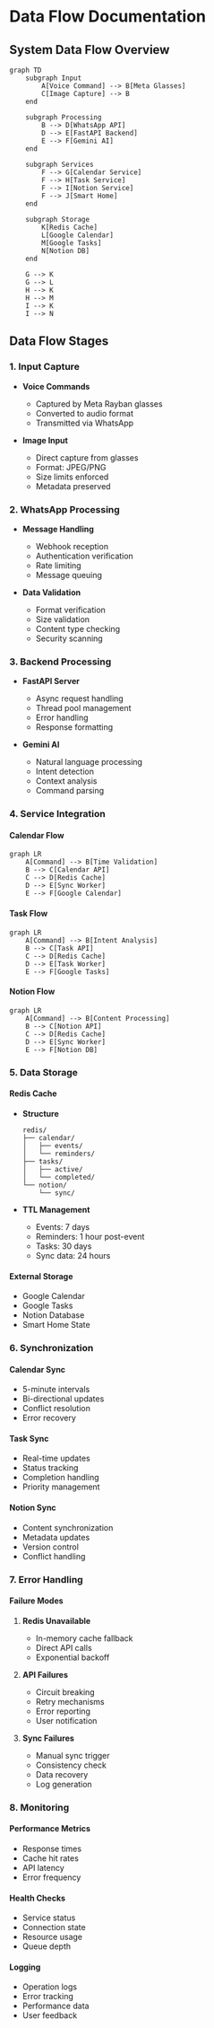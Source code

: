 # Data Flow Documentation

## System Data Flow Overview

```mermaid
graph TD
    subgraph Input
        A[Voice Command] --> B[Meta Glasses]
        C[Image Capture] --> B
    end

    subgraph Processing
        B --> D[WhatsApp API]
        D --> E[FastAPI Backend]
        E --> F[Gemini AI]
    end

    subgraph Services
        F --> G[Calendar Service]
        F --> H[Task Service]
        F --> I[Notion Service]
        F --> J[Smart Home]
    end

    subgraph Storage
        K[Redis Cache]
        L[Google Calendar]
        M[Google Tasks]
        N[Notion DB]
    end

    G --> K
    G --> L
    H --> K
    H --> M
    I --> K
    I --> N
```

## Data Flow Stages

### 1. Input Capture
- **Voice Commands**
  - Captured by Meta Rayban glasses
  - Converted to audio format
  - Transmitted via WhatsApp

- **Image Input**
  - Direct capture from glasses
  - Format: JPEG/PNG
  - Size limits enforced
  - Metadata preserved

### 2. WhatsApp Processing
- **Message Handling**
  - Webhook reception
  - Authentication verification
  - Rate limiting
  - Message queuing

- **Data Validation**
  - Format verification
  - Size validation
  - Content type checking
  - Security scanning

### 3. Backend Processing
- **FastAPI Server**
  - Async request handling
  - Thread pool management
  - Error handling
  - Response formatting

- **Gemini AI**
  - Natural language processing
  - Intent detection
  - Context analysis
  - Command parsing

### 4. Service Integration

#### Calendar Flow
```mermaid
graph LR
    A[Command] --> B[Time Validation]
    B --> C[Calendar API]
    C --> D[Redis Cache]
    D --> E[Sync Worker]
    E --> F[Google Calendar]
```

#### Task Flow
```mermaid
graph LR
    A[Command] --> B[Intent Analysis]
    B --> C[Task API]
    C --> D[Redis Cache]
    D --> E[Task Worker]
    E --> F[Google Tasks]
```

#### Notion Flow
```mermaid
graph LR
    A[Command] --> B[Content Processing]
    B --> C[Notion API]
    C --> D[Redis Cache]
    D --> E[Sync Worker]
    E --> F[Notion DB]
```

### 5. Data Storage

#### Redis Cache
- **Structure**
  ```
  redis/
  ├── calendar/
  │   ├── events/
  │   └── reminders/
  ├── tasks/
  │   ├── active/
  │   └── completed/
  └── notion/
      └── sync/
  ```

- **TTL Management**
  - Events: 7 days
  - Reminders: 1 hour post-event
  - Tasks: 30 days
  - Sync data: 24 hours

#### External Storage
- Google Calendar
- Google Tasks
- Notion Database
- Smart Home State

### 6. Synchronization

#### Calendar Sync
- 5-minute intervals
- Bi-directional updates
- Conflict resolution
- Error recovery

#### Task Sync
- Real-time updates
- Status tracking
- Completion handling
- Priority management

#### Notion Sync
- Content synchronization
- Metadata updates
- Version control
- Conflict handling

### 7. Error Handling

#### Failure Modes
1. **Redis Unavailable**
   - In-memory cache fallback
   - Direct API calls
   - Exponential backoff

2. **API Failures**
   - Circuit breaking
   - Retry mechanisms
   - Error reporting
   - User notification

3. **Sync Failures**
   - Manual sync trigger
   - Consistency check
   - Data recovery
   - Log generation

### 8. Monitoring

#### Performance Metrics
- Response times
- Cache hit rates
- API latency
- Error frequency

#### Health Checks
- Service status
- Connection state
- Resource usage
- Queue depth

#### Logging
- Operation logs
- Error tracking
- Performance data
- User feedback
